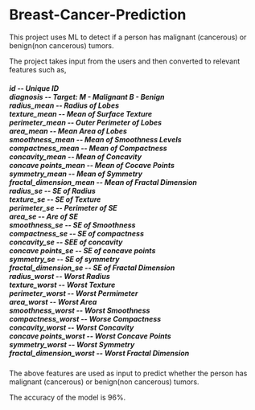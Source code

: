 # Breast-Cancer-Prediction

This project uses ML to detect if a person has malignant (cancerous) or benign(non cancerous) tumors.

The project takes input from the users and then converted to relevant features such as,

 
<h5>
id -- Unique ID<br>
diagnosis -- Target: M - Malignant B - Benign<br>
radius_mean -- Radius of Lobes<br>
texture_mean -- Mean of Surface Texture<br>
perimeter_mean -- Outer Perimeter of Lobes<br>
area_mean -- Mean Area of Lobes<br>
smoothness_mean -- Mean of Smoothness Levels<br>
compactness_mean -- Mean of Compactness<br>
concavity_mean -- Mean of Concavity<br>
concave points_mean -- Mean of Cocave Points<br>
symmetry_mean -- Mean of Symmetry<br>
fractal_dimension_mean -- Mean of Fractal Dimension<br>
radius_se -- SE of Radius<br>
texture_se -- SE of Texture<br>
perimeter_se -- Perimeter of SE<br>
area_se -- Are of SE<br>
smoothness_se -- SE of Smoothness<br>
compactness_se  -- SE of compactness<br>
concavity_se -- SEE of concavity<br>
concave points_se -- SE of concave points<br>
symmetry_se -- SE of symmetry<br>
fractal_dimension_se -- SE of Fractal Dimension<br>
radius_worst -- Worst Radius<br>
texture_worst -- Worst Texture<br>
perimeter_worst -- Worst Permimeter<br>
area_worst -- Worst Area<br>
smoothness_worst -- Worst Smoothness<br>
compactness_worst -- Worse Compactness<br>
concavity_worst -- Worst Concavity<br>
concave points_worst -- Worst Concave Points<br>
symmetry_worst -- Worst Symmetry<br>
fractal_dimension_worst -- Worst Fractal Dimension
</h5>

The above features are used as input to predict whether the person has malignant (cancerous) or benign(non cancerous) tumors.

The accuracy of the model is 96%.
